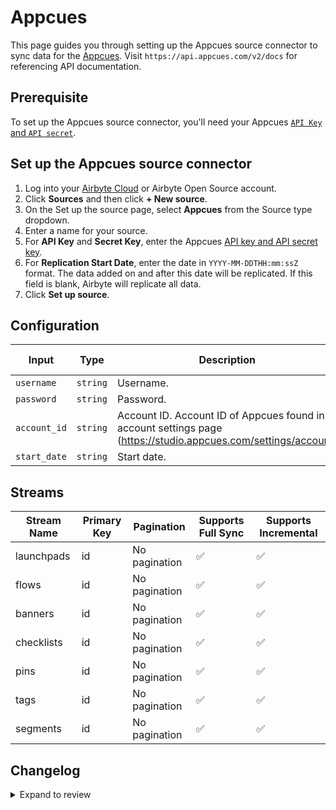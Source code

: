 # Appcues

This page guides you through setting up the Appcues source connector to sync data for the [Appcues](https://studio.appcues.com). 
Visit `https://api.appcues.com/v2/docs` for referencing API documentation.

## Prerequisite

To set up the Appcues source connector, you'll need your Appcues [`API Key` and `API secret`](https://studio.appcues.com/settings/keys).

## Set up the Appcues source connector

1. Log into your [Airbyte Cloud](https://cloud.airbyte.com/workspaces) or Airbyte Open Source account.
2. Click **Sources** and then click **+ New source**. 
3. On the Set up the source page, select **Appcues** from the Source type dropdown.
4. Enter a name for your source.
5. For **API Key** and **Secret Key**, enter the Appcues [API key and API secret key](https://studio.appcues.com/settings/keys).
6. For **Replication Start Date**, enter the date in `YYYY-MM-DDTHH:mm:ssZ` format. The data added on and after this date will be replicated. If this field is blank, Airbyte will replicate all data.
7. Click **Set up source**.


## Configuration

| Input | Type | Description | Default Value |
|-------|------|-------------|---------------|
| `username` | `string` | Username.  |  |
| `password` | `string` | Password.  |  |
| `account_id` | `string` | Account ID. Account ID of Appcues found in account settings page (https://studio.appcues.com/settings/account) |  |
| `start_date` | `string` | Start date.  |  |

## Streams
| Stream Name | Primary Key | Pagination | Supports Full Sync | Supports Incremental |
|-------------|-------------|------------|---------------------|----------------------|
| launchpads | id | No pagination | ✅ |  ✅  |
| flows | id | No pagination | ✅ |  ✅  |
| banners | id | No pagination | ✅ |  ✅  |
| checklists | id | No pagination | ✅ |  ✅  |
| pins | id | No pagination | ✅ |  ✅  |
| tags | id | No pagination | ✅ |  ✅  |
| segments | id | No pagination | ✅ |  ✅  |

## Changelog

<details>
  <summary>Expand to review</summary>

| Version | Date | Pull Request | Subject |
| ------------------ | ------------ | ----- | ---------------- |
| 0.0.31 | 2025-10-07 | [67164](https://github.com/airbytehq/airbyte/pull/67164) | Update dependencies |
| 0.0.30 | 2025-09-30 | [65645](https://github.com/airbytehq/airbyte/pull/65645) | Update dependencies |
| 0.0.29 | 2025-08-23 | [65329](https://github.com/airbytehq/airbyte/pull/65329) | Update dependencies |
| 0.0.28 | 2025-08-09 | [64643](https://github.com/airbytehq/airbyte/pull/64643) | Update dependencies |
| 0.0.27 | 2025-07-26 | [63798](https://github.com/airbytehq/airbyte/pull/63798) | Update dependencies |
| 0.0.26 | 2025-07-19 | [63464](https://github.com/airbytehq/airbyte/pull/63464) | Update dependencies |
| 0.0.25 | 2025-06-28 | [62143](https://github.com/airbytehq/airbyte/pull/62143) | Update dependencies |
| 0.0.24 | 2025-06-21 | [60596](https://github.com/airbytehq/airbyte/pull/60596) | Update dependencies |
| 0.0.23 | 2025-05-10 | [59791](https://github.com/airbytehq/airbyte/pull/59791) | Update dependencies |
| 0.0.22 | 2025-05-03 | [58710](https://github.com/airbytehq/airbyte/pull/58710) | Update dependencies |
| 0.0.21 | 2025-04-19 | [58246](https://github.com/airbytehq/airbyte/pull/58246) | Update dependencies |
| 0.0.20 | 2025-04-12 | [57621](https://github.com/airbytehq/airbyte/pull/57621) | Update dependencies |
| 0.0.19 | 2025-04-05 | [57142](https://github.com/airbytehq/airbyte/pull/57142) | Update dependencies |
| 0.0.18 | 2025-03-29 | [56581](https://github.com/airbytehq/airbyte/pull/56581) | Update dependencies |
| 0.0.17 | 2025-03-22 | [56141](https://github.com/airbytehq/airbyte/pull/56141) | Update dependencies |
| 0.0.16 | 2025-03-08 | [55388](https://github.com/airbytehq/airbyte/pull/55388) | Update dependencies |
| 0.0.15 | 2025-03-01 | [54843](https://github.com/airbytehq/airbyte/pull/54843) | Update dependencies |
| 0.0.14 | 2025-02-22 | [54279](https://github.com/airbytehq/airbyte/pull/54279) | Update dependencies |
| 0.0.13 | 2025-02-15 | [53914](https://github.com/airbytehq/airbyte/pull/53914) | Update dependencies |
| 0.0.12 | 2025-02-08 | [53418](https://github.com/airbytehq/airbyte/pull/53418) | Update dependencies |
| 0.0.11 | 2025-02-01 | [52914](https://github.com/airbytehq/airbyte/pull/52914) | Update dependencies |
| 0.0.10 | 2025-01-25 | [51774](https://github.com/airbytehq/airbyte/pull/51774) | Update dependencies |
| 0.0.9 | 2025-01-11 | [51260](https://github.com/airbytehq/airbyte/pull/51260) | Update dependencies |
| 0.0.8 | 2024-12-28 | [50451](https://github.com/airbytehq/airbyte/pull/50451) | Update dependencies |
| 0.0.7 | 2024-12-21 | [50174](https://github.com/airbytehq/airbyte/pull/50174) | Update dependencies |
| 0.0.6 | 2024-12-14 | [49586](https://github.com/airbytehq/airbyte/pull/49586) | Update dependencies |
| 0.0.5 | 2024-12-12 | [49277](https://github.com/airbytehq/airbyte/pull/49277) | Update dependencies |
| 0.0.4 | 2024-12-11 | [48931](https://github.com/airbytehq/airbyte/pull/48931) | Starting with this version, the Docker image is now rootless. Please note that this and future versions will not be compatible with Airbyte versions earlier than 0.64 |
| 0.0.3 | 2024-11-04 | [48267](https://github.com/airbytehq/airbyte/pull/48267) | Update dependencies |
| 0.0.2 | 2024-10-29 | [47771](https://github.com/airbytehq/airbyte/pull/47771) | Update dependencies |
| 0.0.1 | 2024-09-03 | [45102](https://github.com/airbytehq/airbyte/pull/45102) | Initial release by [@btkcodedev](https://github.com/btkcodedev) via Connector Builder |

</details>
